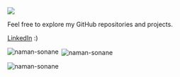 <picture>
  <source media="(prefers-color-scheme: dark)" srcset="https://github.com/user-attachments/assets/ea39d8b8-7d5a-406f-8e07-084c1fc8574c">
  <source media="(prefers-color-scheme: light)" srcset="https://github.com/user-attachments/assets/21a3d0d3-fb1f-475b-a2bf-3df5722bb667">
  <img src="https://github.com/user-attachments/assets/ea39d8b8-7d5a-406f-8e07-084c1fc8574c"/>
</picture>

<p>Feel free to explore my GitHub repositories and projects.</p>
<p><a href="https://www.linkedin.com/in/naman-sonawane/">LinkedIn</a> :)</p>

<p><img align="left" src="https://github-readme-stats.vercel.app/api/top-langs?username=naman-sonawane&show_icons=true&theme=ocean-gradient&hide_border=true&border_radius=9" alt="naman-sonane" /></p>
<p>&nbsp;<img align="center" src="https://github-readme-stats.vercel.app/api?username=naman-sonawane&show_icons=true&theme=ocean-gradient&hide_border=true&border_radius=9" alt="naman-sonane" /></p>
<p><img align="center" src="https://github-readme-streak-stats.herokuapp.com/?user=naman-sonawane&theme=ocean-gradient&hide_border=true&border_radius=9" alt="naman-sonane" /></p>

